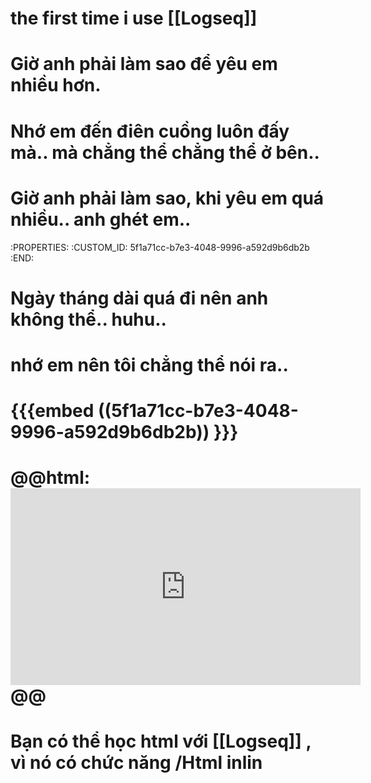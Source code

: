 # the first time i use [[Logseq]]
# Giờ anh phải làm sao để yêu em nhiều hơn.
# Nhớ em đến điên cuồng luôn đấy mà.. mà chẳng thể chẳng thể ở bên..
# Giờ anh phải làm sao, khi yêu em quá nhiều.. anh ghét em..
   :PROPERTIES:
   :CUSTOM_ID: 5f1a71cc-b7e3-4048-9996-a592d9b6db2b
   :END:
# Ngày tháng dài quá đi nên anh không thể.. huhu..
# nhớ em nên tôi chẳng thể nói ra..
# {{{embed ((5f1a71cc-b7e3-4048-9996-a592d9b6db2b)) }}}
# @@html: <iframe width="560" height="315" src="https://www.youtube.com/embed/hMAAILpwY4w" frameborder="0" allow="accelerometer; autoplay; encrypted-media; gyroscope; picture-in-picture" allowfullscreen></iframe>@@
# Bạn có thể học html với [[Logseq]] , vì nó có chức năng /Html inlin

